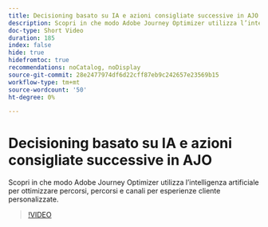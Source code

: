 ```yaml
---
title: Decisioning basato su IA e azioni consigliate successive in AJO
description: Scopri in che modo Adobe Journey Optimizer utilizza l’intelligenza artificiale per ottimizzare percorsi, percorsi e canali per esperienze cliente personalizzate.
doc-type: Short Video
duration: 185
index: false
hide: true
hidefromtoc: true
recommendations: noCatalog, noDisplay
source-git-commit: 28e2477974df6d22cff87eb9c242657e23569b15
workflow-type: tm+mt
source-wordcount: '50'
ht-degree: 0%

---
```



# Decisioning basato su IA e azioni consigliate successive in AJO

Scopri in che modo Adobe Journey Optimizer utilizza l’intelligenza artificiale per ottimizzare percorsi, percorsi e canali per esperienze cliente personalizzate.

<!-- 62_S520_3442520_184_ai-decisioning-and-next-best-actions-in-ajo -->
>[!VIDEO](https://video.tv.adobe.com/v/3460239/?learn=on&enablevpops=true&captions=ita)
